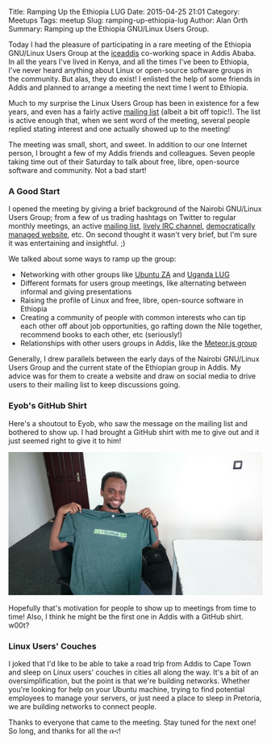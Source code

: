 Title: Ramping Up the Ethiopia LUG
Date: 2015-04-25 21:01
Category: Meetups
Tags: meetup
Slug: ramping-up-ethiopia-lug
Author: Alan Orth
Summary: Ramping up the Ethiopia GNU/Linux Users Group.

Today I had the pleasure of participating in a rare meeting of the Ethiopia GNU/Linux Users Group at the [iceaddis](http://www.iceaddis.com) co-working space in Addis Ababa. In all the years I've lived in Kenya, and all the times I've been to Ethiopia, I've never heard anything about Linux or open-source software groups in the community. But alas, they do exist! I enlisted the help of some friends in Addis and planned to arrange a meeting the next time I went to Ethiopia.

Much to my surprise the Linux Users Group has been in existence for a few years, and even has a fairly active [mailing list](https://groups.google.com/forum/#!forum/linux-ethiopia) (albeit a bit off topic!). The list is active enough that, when we sent word of the meeting, several people replied stating interest and one actually showed up to the meeting!

The meeting was small, short, and sweet. In addition to our one Internet person, I brought a few of my Addis friends and colleagues. Seven people taking time out of their Saturday to talk about free, libre, open-source software and community. Not a bad start!

### A Good Start

I opened the meeting by giving a brief background of the Nairobi GNU/Linux Users Group; from a few of us trading hashtags on Twitter to regular monthly meetings, an active [mailing list](https://groups.google.com/forum/#!forum/nairobi-gnu), [lively IRC channel](https://kiwiirc.com/client/irc.freenode.net/#nairobilug), [democratically managed website](https://github.com/nairobilug/nairobilug.or.ke), etc. On second thought it wasn't very brief, but I'm sure it was entertaining and insightful. ;)

We talked about some ways to ramp up the group:

- Networking with other groups like [Ubuntu ZA](https://ubuntu-za.org) and [Uganda LUG](http://www.linux.or.ug)
- Different formats for users group meetings, like alternating between informal and giving presentations
- Raising the profile of Linux and free, libre, open-source software in Ethiopia
- Creating a community of people with common interests who can tip each other off about job opportunities, go rafting down the Nile together, recommend books to each other, etc (seriously!)
- Relationships with other users groups in Addis, like the [Meteor.js group](https://addis.meteor.com)

Generally, I drew parallels between the early days of the Nairobi GNU/Linux Users Group and the current state of the Ethiopian group in Addis. My advice was for them to create a website and draw on social media to drive users to their mailing list to keep discussions going.

### Eyob's GitHub Shirt

Here's a shoutout to Eyob, who saw the message on the mailing list and bothered to show up. I had brought a GitHub shirt with me to give out and it just seemed right to give it to him!

![Eyob with his new GitHub shirt](/images/ramping-up-ethiopia-lug/addis-meetup-2015-04-25.jpg "Eyob with his new GitHub shirt")

Hopefully that's motivation for people to show up to meetings from time to time! Also, I think he might be the first one in Addis with a GitHub shirt. w00t?

### Linux Users' Couches

I joked that I'd like to be able to take a road trip from Addis to Cape Town and sleep on Linux users' couches in cities all along the way. It's a bit of an oversimplification, but the point is that we're building networks. Whether you're looking for help on your Ubuntu machine, trying to find potential employees to manage your servers, or just need a place to sleep in Pretoria, we are building networks to connect people.

Thanks to everyone that came to the meeting. Stay tuned for the next one! So long, and thanks for all the ቡና!
